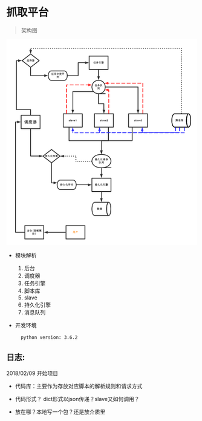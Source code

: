 
# 抓取平台
> 架构图

![平台框架图][1]


- 模块解析
	
	1. 后台
	2. 调度器
	3. 任务引擎
	4. 脚本库
	5. slave
	6. 持久化引擎
	7. 消息队列

- 开发环境

        python version: 3.6.2


## 日志:

2018/02/09 开始项目

* 代码库：主要作为存放对应脚本的解析规则和请求方式

* 代码形式？ dict形式以json传递？slave又如何调用？

* 放在哪？本地写一个包？还是放介质里


[1]:https://github.com/beforeuwait/spider_platform/blob/master/%E5%B9%B3%E5%8F%B0%E6%A1%86%E6%9E%B6.png?raw=true
